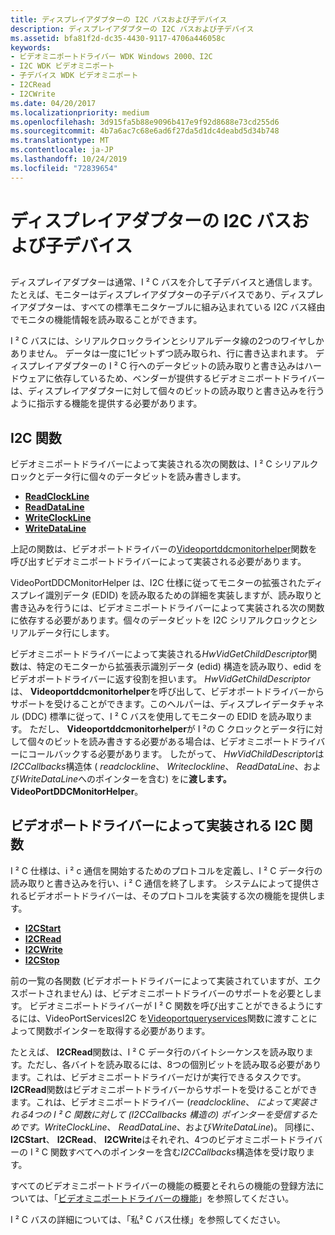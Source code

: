 ```yaml
---
title: ディスプレイアダプターの I2C バスおよび子デバイス
description: ディスプレイアダプターの I2C バスおよび子デバイス
ms.assetid: bfa81f2d-dc35-4430-9117-4706a446058c
keywords:
- ビデオミニポートドライバー WDK Windows 2000、I2C
- I2C WDK ビデオミニポート
- 子デバイス WDK ビデオミニポート
- I2CRead
- I2CWrite
ms.date: 04/20/2017
ms.localizationpriority: medium
ms.openlocfilehash: 3d915fa5b88e9096b417e9f92d8688e73cd255d6
ms.sourcegitcommit: 4b7a6ac7c68e6ad6f27da5d1dc4deabd5d34b748
ms.translationtype: MT
ms.contentlocale: ja-JP
ms.lasthandoff: 10/24/2019
ms.locfileid: "72839654"
---
```

# <a name="i2c-bus-and-child-devices-of-the-display-adapter"></a>ディスプレイアダプターの I2C バスおよび子デバイス


## <span id="ddk_i2c_bus_and_child_devices_of_the_display_adapter_gg"></span><span id="DDK_I2C_BUS_AND_CHILD_DEVICES_OF_THE_DISPLAY_ADAPTER_GG"></span>


ディスプレイアダプターは通常、I ² C バスを介して子デバイスと通信します。 たとえば、モニターはディスプレイアダプターの子デバイスであり、ディスプレイアダプターは、すべての標準モニタケーブルに組み込まれている I2C バス経由でモニタの機能情報を読み取ることができます。

I ² C バスには、シリアルクロックラインとシリアルデータ線の2つのワイヤしかありません。 データは一度に1ビットずつ読み取られ、行に書き込まれます。 ディスプレイアダプターの I ² C 行へのデータビットの読み取りと書き込みはハードウェアに依存しているため、ベンダーが提供するビデオミニポートドライバーは、ディスプレイアダプターに対して個々のビットの読み取りと書き込みを行うように指示する機能を提供する必要があります。

## <a name="i2c-functions"></a>I2C 関数

ビデオミニポートドライバーによって実装される次の関数は、I ² C シリアルクロックとデータ行に個々のデータビットを読み書きします。

* [**ReadClockLine**](https://docs.microsoft.com/windows-hardware/drivers/ddi/video/nc-video-pvideo_read_clock_line)
* [**ReadDataLine**](https://docs.microsoft.com/windows-hardware/drivers/ddi/video/nc-video-pvideo_read_data_line)
* [**WriteClockLine**](https://docs.microsoft.com/windows-hardware/drivers/ddi/video/nc-video-pvideo_write_clock_line)
* [**WriteDataLine**](https://docs.microsoft.com/windows-hardware/drivers/ddi/video/nc-video-pvideo_write_data_line)

上記の関数は、ビデオポートドライバーの[Videoportddcmonitorhelper](https://docs.microsoft.com/windows-hardware/drivers/ddi/video/nf-video-videoportddcmonitorhelper)関数を呼び出すビデオミニポートドライバーによって実装される必要があります。

VideoPortDDCMonitorHelper は、I2C 仕様に従ってモニターの拡張されたディスプレイ識別データ (EDID) を読み取るための詳細を実装しますが、読み取りと書き込みを行うには、ビデオミニポートドライバーによって実装される次の関数に依存する必要があります。個々のデータビットを I2C シリアルクロックとシリアルデータ行にします。

ビデオミニポートドライバーによって実装される*HwVidGetChildDescriptor*関数は、特定のモニターから拡張表示識別データ (edid) 構造を読み取り、edid をビデオポートドライバーに返す役割を担います。 *HwVidGetChildDescriptor*は、 **Videoportddcmonitorhelper**を呼び出して、ビデオポートドライバーからサポートを受けることができます。このヘルパーは、ディスプレイデータチャネル (DDC) 標準に従って、I ² C バスを使用してモニターの EDID を読み取ります。 ただし、 **Videoportddcmonitorhelper**が I ²の C クロックとデータ行に対して個々のビットを読み書きする必要がある場合は、ビデオミニポートドライバーにコールバックする必要があります。 したがって、 *HwVidChildDescriptor*は*I2CCallbacks*構造体 ( *readclockline*、 *Writeclockline*、 *ReadDataLine*、および*WriteDataLine*へのポインターを含む) をに**渡します。VideoPortDDCMonitorHelper**。

## <a name="i2c-functions-implemented-by-the-video-port-driver"></a>ビデオポートドライバーによって実装される I2C 関数

I ² C 仕様は、i ² c 通信を開始するためのプロトコルを定義し、I ² C データ行の読み取りと書き込みを行い、i ² C 通信を終了します。 システムによって提供されるビデオポートドライバーは、そのプロトコルを実装する次の機能を提供します。

* [**I2CStart**](https://docs.microsoft.com/windows-hardware/drivers/ddi/video/nc-video-pi2c_start)
* [**I2CRead**](https://docs.microsoft.com/windows-hardware/drivers/ddi/video/nc-video-pi2c_read)
* [**I2CWrite**](https://docs.microsoft.com/windows-hardware/drivers/ddi/video/nc-video-pi2c_write)
* [**I2CStop**](https://docs.microsoft.com/windows-hardware/drivers/ddi/video/nc-video-pi2c_stop)

前の一覧の各関数 (ビデオポートドライバーによって実装されていますが、エクスポートされません) は、ビデオミニポートドライバーのサポートを必要とします。 ビデオミニポートドライバーが I ² C 関数を呼び出すことができるようにするには、VideoPortServicesI2C を[Videoportqueryservices](https://docs.microsoft.com/windows-hardware/drivers/ddi/video/nf-video-videoportqueryservices)関数に渡すことによって関数ポインターを取得する必要があります。

たとえば、 **I2CRead**関数は、I ² C データ行のバイトシーケンスを読み取ります。ただし、各バイトを読み取るには、8つの個別ビットを読み取る必要があります。これは、ビデオミニポートドライバーだけが実行できるタスクです。 **I2CRead**関数はビデオミニポートドライバーからサポートを受けることができます。これは、ビデオミニポートドライバー (*readclockline*、 *によって実装される4つの I ² C 関数に対して (I2CCallbacks 構造の) ポインターを受信するためです。WriteClockLine*、 *ReadDataLine*、および*WriteDataLine*)。 同様に、 **I2CStart**、 **I2CRead**、 **I2CWrite**はそれぞれ、4つのビデオミニポートドライバーの I ² C 関数すべてへのポインターを含む*I2CCallbacks*構造体を受け取ります。


すべてのビデオミニポートドライバーの機能の概要とそれらの機能の登録方法については、「[ビデオミニポートドライバーの機能](https://docs.microsoft.com/windows-hardware/drivers/ddi/video/)」を参照してください。

I ² C バスの詳細については、「私² C バス仕様」を参照してください。

 

 





